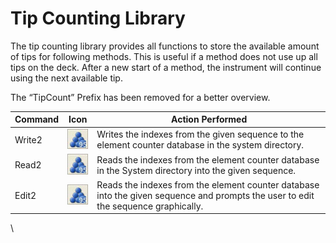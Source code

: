# Tip Counting Library

The tip counting library provides all functions to store the available amount of tips for following methods. This is useful if a method does not use up all tips on the deck. After a new start of a method, the instrument will continue using the next available tip.

The “TipCount” Prefix has been removed for a better overview.

| Command | Icon                                                                          | Action Performed                                                                                                                   |
| ------- | ----------------------------------------------------------------------------- | ---------------------------------------------------------------------------------------------------------------------------------- |
| Write2  | <img src="../../.gitbook/assets/image (709).png" alt="" data-size="original"> | Writes the indexes from the given sequence to the element counter database in the system directory.                                |
| Read2   | <img src="../../.gitbook/assets/image (710).png" alt="" data-size="original"> | Reads the indexes from the element counter database in the System directory into the given sequence.                               |
| Edit2   | <img src="../../.gitbook/assets/image (711).png" alt="" data-size="original"> | Reads the indexes from the element counter database into the given sequence and prompts the user to edit the sequence graphically. |

\
